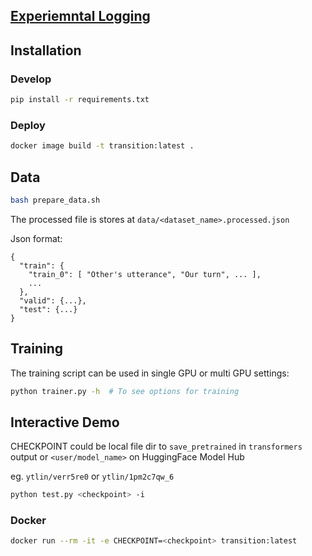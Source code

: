
##  [Experiemntal Logging](https://app.wandb.ai/ytlin/controllable-response?workspace=user-ytlin)

## Installation

### Develop
```bash
pip install -r requirements.txt
```

### Deploy
```bash
docker image build -t transition:latest .
```

## Data
```bash
bash prepare_data.sh
```

The processed file is stores at `data/<dataset_name>.processed.json`

Json format:
```json5
{
  "train": {
    "train_0": [ "Other's utterance", "Our turn", ... ],
    ...
  },
  "valid": {...},
  "test": {...}
}
```


## Training

The training script can be used in single GPU or multi GPU settings:

```bash
python trainer.py -h  # To see options for training
```

## Interactive Demo

CHECKPOINT could be local file dir to `save_pretrained` in `transformers`  output 
or `<user/model_name>` on HuggingFace Model Hub

eg. `ytlin/verr5re0` or `ytlin/1pm2c7qw_6`

```bash
python test.py <checkpoint> -i
```

### Docker

```bash
docker run --rm -it -e CHECKPOINT=<checkpoint> transition:latest
```